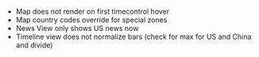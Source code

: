 - Map does not render on first timecontrol hover
- Map country codes override for special zones
- News View only shows US news now
- Timeline view does not normalize bars (check for max for US and China and divide)